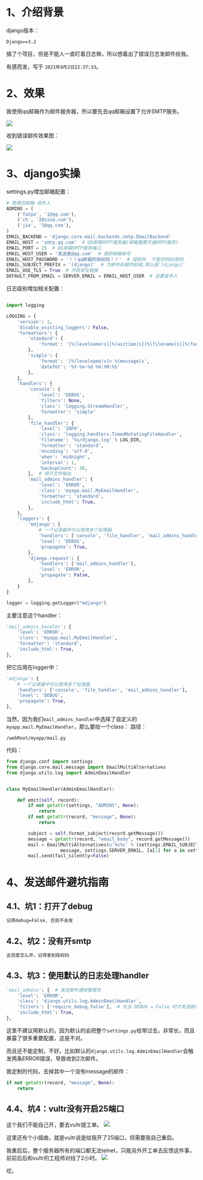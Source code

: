 # 1、介绍背景
django版本：
```
Django==3.2
```
搞了个项目，但是不能人一直盯着日志嘛，所以想着出了错误日志发邮件给我。

有感而发，写于 `2021年9月2日22:37:33`。


# 2、效果
我使用qq邮箱作为邮件服务器，所以要先去qq邮箱设置下允许SMTP服务。

![](.django发送错误日志邮件_images/fdaf23de.png)

收到错误邮件效果图：

![](.django发送错误日志邮件_images/a1154cc8.png)

# 3、django实操
settings.py增加邮箱配置：
```py
# 管理员邮箱-收件人
ADMINS = (
    ('fatpo', '1@qq.com'),
    ('ch', '2@sina.com'),
    ('jie', '3@qq.com'),
)
EMAIL_BACKEND = 'django.core.mail.backends.smtp.EmailBackend'
EMAIL_HOST = 'smtp.qq.com'  # QQ邮箱SMTP服务器(邮箱需要开通SMTP服务)
EMAIL_PORT = 25  # QQ邮箱SMTP服务端口
EMAIL_HOST_USER = '发送者@qq.com'  # 我的邮箱帐号
EMAIL_HOST_PASSWORD = '！！qq邮箱的授权码！！'  # 授权码  不是你的QQ密码
EMAIL_SUBJECT_PREFIX = '[django]'  # 为邮件标题的前缀,默认是'[django]'
EMAIL_USE_TLS = True  # 开启安全链接
DEFAULT_FROM_EMAIL = SERVER_EMAIL = EMAIL_HOST_USER  # 设置发件人
```

日志级别增加相关配置：
```py

import logging

LOGGING = {
    'version': 1,
    'disable_existing_loggers': False,
    'formatters': {
        'standard': {
            'format': '[%(levelname)s][%(asctime)s][%(filename)s][%(funcName)s][%(lineno)d] > %(message)s'
        },
        'simple': {
            'format': '[%(levelname)s]> %(message)s',
            'datefmt': '%Y-%m-%d %H:%M:%S'
        },
    },
    'handlers': {
        'console': {
            'level': 'DEBUG',
            'filters': None,
            'class': 'logging.StreamHandler',
            'formatter': 'simple'
        },
        'file_handler': {
            'level': 'INFO',
            'class': 'logging.handlers.TimedRotatingFileHandler',
            'filename': '%s/django.log' % LOG_DIR,
            'formatter': 'standard',
            'encoding': 'utf-8',
            'when': 'midnight',
            'interval': 1,
            'backupCount': 30,
        },  # 用于文件输出
        'mail_admins_handler': {
            'level': 'ERROR',
            'class': 'myapp.mail.MyEmailHandler',
            'formatter': 'standard',
            'include_html': True,
        },
    },
    'loggers': {
        'mdjango': {
            # 一个记录器中可以使用多个处理器
            'handlers': ['console', 'file_handler', 'mail_admins_handler'],
            'level': 'DEBUG',
            'propagate': True,
        },
        'django.request': {
            'handlers': ['mail_admins_handler'],
            'level': 'ERROR',
            'propagate': False,
        },
    }
}

logger = logging.getLogger("mdjango")
```
主要注意这个handler：
```py
'mail_admins_handler': {
    'level': 'ERROR',
    'class': 'myapp.mail.MyEmailHandler',
    'formatter': 'standard',
    'include_html': True,
},
```
把它应用在logger中：
```py
'mdjango': {
    # 一个记录器中可以使用多个处理器
    'handlers': ['console', 'file_handler', 'mail_admins_handler'],
    'level': 'DEBUG',
    'propagate': True,
},
```
当然，因为我们`mail_admins_handler`中选择了自定义的`myapp.mail.MyEmailHandler`，那么要给一个class：
路径：
```
/webRoot/myapp/mail.py
```
代码：
```py
from django.conf import settings
from django.core.mail.message import EmailMultiAlternatives
from django.utils.log import AdminEmailHandler


class MyEmailHandler(AdminEmailHandler):

    def emit(self, record):
        if not getattr(settings, "ADMINS", None):
            return
        if not getattr(record, "message", None):
            return

        subject = self.format_subject(record.getMessage())
        message = getattr(record, "email_body", record.getMessage())
        mail = EmailMultiAlternatives(u'%s%s' % (settings.EMAIL_SUBJECT_PREFIX, subject),
                    message, settings.SERVER_EMAIL, [a[1] for a in settings.ADMINS],)
        mail.send(fail_silently=False)
```

# 4、发送邮件避坑指南
## 4.1、坑1：打开了debug
```dtd
记得debug=False, 否则不会发
```

## 4.2、坑2：没有开smtp
```dtd
去百度怎么开，记得拿到授权码
```

## 4.3、坑3：使用默认的日志处理handler
```py
'mail_admins': {  # 发送邮件通知管理员
    'level': 'ERROR',
    'class': 'django.utils.log.AdminEmailHandler',
    'filters': ['require_debug_false'],  # 仅当 DEBUG = False 时才发送邮件
    'include_html': True,
},
```
这里不建议用默认的，因为默认的会把整个`settings.py`给带过去，非常长，而且暴露了很多重要配置，这是不对。

而且还不能定制，不好。比如默认的`django.utils.log.AdminEmailHandler`会触发两条ERROR错误，导致收到2次邮件。

我定制的代码，去掉其中一个没有message的邮件：
```py
if not getattr(record, "message", None):
    return
```

## 4.4、坑4：vultr没有开启25端口
这个我们不能自己开，要去vultr提工单。
![](./imgs/django发送错误日志邮件-1630593362395.png)

这里还有个小插曲，就是vultr说是给我开了25端口，但需要我自己重启。

我重启后，整个服务器所有的端口都无法telnet，只能另外开工单去反馈这件事，前前后后和vultr的工程师对线了2小时。
![](./imgs/django发送错误日志邮件-1630593406500.png)

哎。
